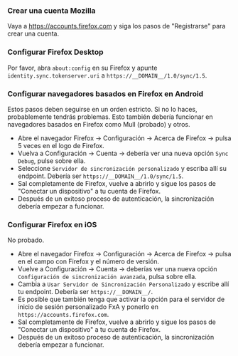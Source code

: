 ### Crear una cuenta Mozilla
Vaya a https://accounts.firefox.com y siga los pasos de "Registrarse" para crear una cuenta.

### Configurar Firefox Desktop
Por favor, abra `about:config` en su Firefox y apunte `identity.sync.tokenserver.uri` a `https://__DOMAIN__/1.0/sync/1.5`.

### Configurar navegadores basados en Firefox en Android
Estos pasos deben seguirse en un orden estricto. Si no lo haces, probablemente tendrás problemas. Esto también debería funcionar en navegadores basados en Firefox como Mull (probado) y otros.
- Abre el navegador Firefox -> Configuración -> Acerca de Firefox -> pulsa 5 veces en el logo de Firefox.
- Vuelva a Configuración -> Cuenta -> debería ver una nueva opción `Sync Debug`, pulse sobre ella.
- Seleccione `Servidor de sincronización personalizado` y escriba allí su endpoint. Debería ser `https://__DOMAIN__/1.0/sync/1.5`.
- Sal completamente de Firefox, vuelve a abrirlo y sigue los pasos de "Conectar un dispositivo" a tu cuenta de Firefox.
- Después de un exitoso proceso de autenticación, la sincronización debería empezar a funcionar.

### Configurar Firefox en iOS
No probado.
- Abre el navegador Firefox -> Configuración -> Acerca de Firefox -> pulsa en el campo con Firefox y el número de versión.
- Vuelve a Configuración -> Cuenta -> deberías ver una nueva opción `Configuración de sincronización avanzada`, pulsa sobre ella.
- Cambia a `Usar Servidor de Sincronización Personalizado` y escribe allí tu endpoint. Debería ser `https://__DOMAIN__/`.
- Es posible que también tenga que activar la opción para el servidor de inicio de sesión personalizado FxA y ponerlo en `https://accounts.firefox.com`.
- Sal completamente de Firefox, vuelve a abrirlo y sigue los pasos de "Conectar un dispositivo" a tu cuenta de Firefox.
- Después de un exitoso proceso de autenticación, la sincronización debería empezar a funcionar.